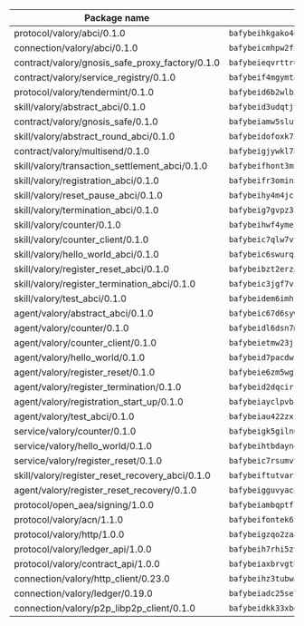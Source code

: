 | Package name                                                  | Package hash                                                  |
| ------------------------------------------------------------- | ------------------------------------------------------------- |
| protocol/valory/abci/0.1.0                                    | `bafybeihkgako44fzgurcv4hgbems4ptdtosae4lopnnr75eczb6kx3x2lm` |
| connection/valory/abci/0.1.0                                  | `bafybeicmhpw2f5c3vds6lwlv2q4fa5nd6zonnvgdretrwfly7ylpiofdqq` |
| contract/valory/gnosis_safe_proxy_factory/0.1.0               | `bafybeieqvrttr6fiidrzab5t2toyewixqg7oayvdo64sidi33ouro5ixdu` |
| contract/valory/service_registry/0.1.0                        | `bafybeif4mgymtachjdhyzemxp7oj2i7itusjvrsxw7cheuvhtypizutu5e` |
| protocol/valory/tendermint/0.1.0                              | `bafybeid6b2wlb24g6d3godmqms44qvnpkhlvb27icotuobvnscmdmlhaha` |
| skill/valory/abstract_abci/0.1.0                              | `bafybeid3udqtjtl4txht2z3tm3z3mr2nqtoddtno3u3urxjqjbbpqeelli` |
| contract/valory/gnosis_safe/0.1.0                             | `bafybeiamw5sluyueflxsvzukmayctl3ijc76fx5twstwnc7ons6lw2goa4` |
| skill/valory/abstract_round_abci/0.1.0                        | `bafybeidofoxk73dkpihb6ykvawkuxgbb62dnezmhwb5qo6tevzoxmv7ava` |
| contract/valory/multisend/0.1.0                               | `bafybeigjywkl7hydjsrkogob3xebj2ifhqwmfhhxoeyrndzhhxi5u6amey` |
| skill/valory/transaction_settlement_abci/0.1.0                | `bafybeifhont3mnvkk5vutmtogzcl7re6uqzjrqa67looizew3rginfrfs4` |
| skill/valory/registration_abci/0.1.0                          | `bafybeifr3omin5qw4rpai6lftg4j4y2jok775doc6g4cjtncx4j7t77bru` |
| skill/valory/reset_pause_abci/0.1.0                           | `bafybeihy4m4jccshnsjrlsx6j6jywop6gq2kjo3cxwn6pg4vmpwvkrnvlq` |
| skill/valory/termination_abci/0.1.0                           | `bafybeig7gvpz35r32icni6g3q7nx2cuzouredt4zm52tgpgew53iza4hmm` |
| skill/valory/counter/0.1.0                                    | `bafybeihwf4ymejsriovlv3qqwyf3bkjifsb4ssaogwdgvs37dbwltoj27u` |
| skill/valory/counter_client/0.1.0                             | `bafybeic7qlw7vyovllmu35rb3cag4afduemo6ulr7sfkxtwtrjhlb2a5cq` |
| skill/valory/hello_world_abci/0.1.0                           | `bafybeic6swurq5ajpjh46ea3vyn3kejnflbi4gcuffdmwthies62bjsdmq` |
| skill/valory/register_reset_abci/0.1.0                        | `bafybeibzt2erzppus47olb2yf3f5coprywta2omxjdxpir6i44jel6qyg4` |
| skill/valory/register_termination_abci/0.1.0                  | `bafybeic3jgf7vixzeggduy3y4yce52v6jcdf4qocuxgn6f35tyfcpl2dti` |
| skill/valory/test_abci/0.1.0                                  | `bafybeidem6imhkt3twsw56ftq5uvxlhvhyw4dbpicaztbdpiyfec4koo7i` |
| agent/valory/abstract_abci/0.1.0                              | `bafybeic67d6sywf6wrmsdlg77rnrm26gdwmmdatvphthbfoqfokpvb6ik4` |
| agent/valory/counter/0.1.0                                    | `bafybeidl6dsn7m7hyv6euvtk4lwffehd4qhru25aeud65rvm5lsfgvqzfy` |
| agent/valory/counter_client/0.1.0                             | `bafybeietmw23jsfhwehuuzomutpxkydylfr7cynmpqrzcxmae2r62lst6e` |
| agent/valory/hello_world/0.1.0                                | `bafybeid7pacdwi7wofvouafucbmvbqa2sabed7kvyeuknvinvxzf2lrixm` |
| agent/valory/register_reset/0.1.0                             | `bafybeie6zm5wg76r2xyrivshk43llnyr37xlcc476yznuiod4t3v6f5p24` |
| agent/valory/register_termination/0.1.0                       | `bafybeid2dqcirr7vsbbc2st7rdzaaf4na5xo26t7gjlwpwr3yz2qspicgy` |
| agent/valory/registration_start_up/0.1.0                      | `bafybeiayclpvbixwzrw5jxxn7fsqpwilp4wzuf5khlexsovvnlekyehonq` |
| agent/valory/test_abci/0.1.0                                  | `bafybeiau422zxiaosuc3jhsfd566sefuf2kefpak34v2hp4v4kjxoyyveu` |
| service/valory/counter/0.1.0                                  | `bafybeigk5giln64ynqdhbj5yxaazu5xpgkdfzdsjlfklaab45ulfovsw4i` |
| service/valory/hello_world/0.1.0                              | `bafybeihtbdayn4hsxo6gh4nmlyt2saxduxkefyqrgkdyakxzvziwa3frcu` |
| service/valory/register_reset/0.1.0                           | `bafybeic7rsumvvainkatp2wrgsrkcrfa7zcx4qy4lk25sqpq3korz4lb5q` |
| skill/valory/register_reset_recovery_abci/0.1.0               | `bafybeiftutvarzxjqx2rzaheaz6yupn6w7v5vorld425qhau4e5y3aljbi` |
| agent/valory/register_reset_recovery/0.1.0                    | `bafybeigguvyacplmp6yobbmmktjaroledmxpbivb4p6e2busytrysbrlau` |
| protocol/open_aea/signing/1.0.0                               | `bafybeiambqptflge33eemdhis2whik67hjplfnqwieoa6wblzlaf7vuo44` |
| protocol/valory/acn/1.1.0                                     | `bafybeifontek6tvaecatoauiule3j3id6xoktpjubvuqi3h2jkzqg7zh7a` |
| protocol/valory/http/1.0.0                                    | `bafybeigzqo2zaakcjtzzsm6dh4x73v72xg6ctk6muyp5uq5ueb7y34fbxy` |
| protocol/valory/ledger_api/1.0.0                              | `bafybeih7rhi5zvfvwakx5ifgxsz2cfipeecsh7bm3gnudjxtvhrygpcftq` |
| protocol/valory/contract_api/1.0.0                            | `bafybeiaxbrvgtbdrh4lslskuxyp4awyr4whcx3nqq5yrr6vimzsxg5dy64` |
| connection/valory/http_client/0.23.0                          | `bafybeihz3tubwado7j3wlivndzzuj3c6fdsp4ra5r3nqixn3ufawzo3wii` |
| connection/valory/ledger/0.19.0                               | `bafybeiadc25se7dgnn4mufztwpzdono4xsfs45qknzdqyi3gckn6ccuv44` |
| connection/valory/p2p_libp2p_client/0.1.0                     | `bafybeidkk33xbga54szmitk6uwsi3ef56hbbdbuasltqtiyki34hgfpnxa` |
